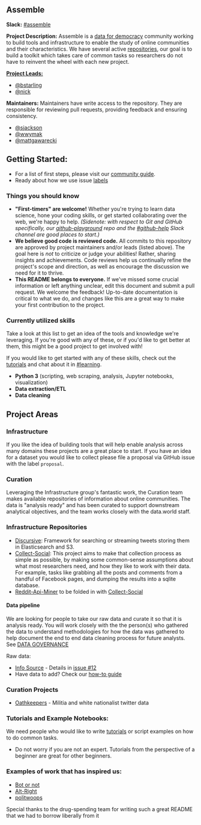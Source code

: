 ## Assemble

**Slack:** [#assemble](https://datafordemocracy.slack.com/messages/assemble/)

**Project Description:** Assemble is a [data for democracy](https://github.com/Data4Democracy) community working to build tools and infrastructure to enable the study of online communities and their characteristics. We have several active [repositories](#infrastructure-repositories), our goal is to build a toolkit which takes care of common tasks so researchers do not have to reinvent the wheel with each new project.  

[**Project Leads:**](https://github.com/Data4Democracy/read-this-first/blob/master/lead-role-description.md)
* [@bstarling](https://datafordemocracy.slack.com/messages/@bstarling/)
* [@nick](https://datafordemocracy.slack.com/messages/@nick/)

**Maintainers:** Maintainers have write access to the repository. They are responsible for reviewing pull requests, providing feedback and ensuring consistency.
* [@sjackson](https://datafordemocracy.slack.com/messages/@sjackson/)
* [@wwymak]((https://datafordemocracy.slack.com/messages/@wwymak/))
* [@mattgawarecki](https://datafordemocracy.slack.com/messages/@mattgawarecki/)


## Getting Started:
* For a list of first steps, please visit our [community guide](community-guide.md).
* Ready about how we use issue [labels](issue-labels-explained.md)


### Things you should know

* **"First-timers" are welcome!** Whether you're trying to learn data science, hone your coding skills, or get started collaborating over the web, we're happy to help. *(Sidenote: with respect to Git and GitHub specifically, our [github-playground](https://github.com/Data4Democracy/github-playground) repo and the [#github-help](https://datafordemocracy.slack.com/messages/github-help/) Slack channel are good places to start.)*
* **We believe good code is reviewed code.** All commits to this repository are approved by project maintainers and/or leads (listed above). The goal here is *not* to criticize or judge your abilities! Rather, sharing insights and achievements. Code reviews help us continually refine the project's scope and direction, as well as encourage the discussion we need for it to thrive.
* **This README belongs to everyone.** If we've missed some crucial information or left anything unclear, edit this document and submit a pull request. We welcome the feedback! Up-to-date documentation is critical to what we do, and changes like this are a great way to make your first contribution to the project.


### Currently utilized skills
Take a look at this list to get an idea of the tools and knowledge we're leveraging. If you're good with any of these, or if you'd like to get better at them, this might be a good project to get involved with!

If you would like to get started with any of these skills, check out the [tutorials](https://github.com/Data4Democracy/tutorials) and chat about it in [#learning](https://datafordemocracy.slack.com/messages/learning/).

* **Python 3** (scripting, web scraping, analysis, Jupyter notebooks, visualization)
* **Data extraction/ETL**
* **Data cleaning**

## Project Areas

### Infrastructure
If you like the idea of building tools that will help enable analysis across many domains these projects are a great place to start. If you have an idea for a dataset you would like to collect please file a proposal via GitHub issue with the label `proposal`.  


### Curation
Leveraging the Infrastructure group's fantastic work, the Curation team makes available repositories of information about online communities. The data is "analysis ready" and has been curated to support downstream analytical objectives, and the team works closely with the data.world staff.  

### Infrastructure Repositories
* [Discursive](https://github.com/Data4Democracy/discursive): Framework for searching or streaming tweets storing them in Elasticsearch and S3.
* [Collect-Social](https://github.com/Data4Democracy/collect-social): This project aims to make that collection process as simple as possible, by making some common-sense assumptions about what most researchers need, and how they like to work with their data. For example, tasks like grabbing all the posts and comments from a handful of Facebook pages, and dumping the results into a sqlite database.
* [Reddit-Api-Miner](https://github.com/Data4Democracy/reddit-api-miner) to be folded in with [Collect-Social](https://github.com/Data4Democracy/collect-social)

#### Data pipeline  
We are looking for people to take our raw data and curate it so that it is analysis ready.  You will work closely with the the person(s) who gathered the data to understand methodologies for how the data was gathered to help document the end to end data cleaning process for future analysts. See [DATA GOVERNANCE](https://github.com/Data4Democracy/read-this-first/blob/master/governance.md)

Raw data:
* [Info Source](./data/info_source.md) - Details in [issue #12](https://github.com/Data4Democracy/assemble/issues/12)
* Have data to add? Check our [how-to guide](./data/how_to_submit_dataset.md)

### Curation Projects
* [Oathkeepers](./data/oathkeepers.md) - Militia and white nationalist twitter data

### Tutorials and Example Notebooks:
We need people who would like to write [tutorials](https://github.com/Data4Democracy/tutorials) or script examples on how to do common tasks.  
* Do not worry if you are not an expert. Tutorials from the perspective of a beginner are great for other beginners.  

### Examples of work that has inspired us:   
* [Bot or not](http://truthy.indiana.edu/botornot/)
* [Alt-Right](https://www.washingtonpost.com/news/the-intersect/wp/2016/09/26/these-charts-show-exactly-how-racist-and-radical-the-alt-right-has-gotten-this-year/?utm_term=.def874e48329)
* [politwoops](https://projects.propublica.org/politwoops/)  



Special thanks to the drug-spending team for writing such a great README that we had to borrow liberally from it

